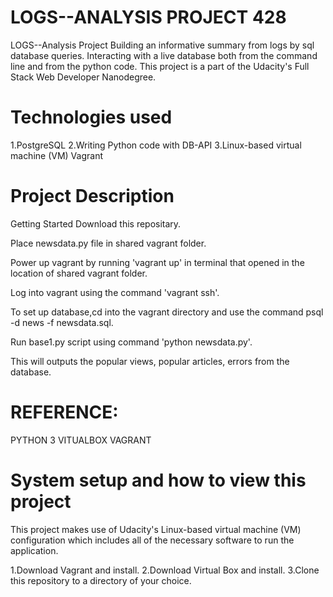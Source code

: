 # LOGS--ANALYSIS PROJECT 428
LOGS--Analysis Project
Building an informative summary from logs by sql database queries. Interacting with a live database both from the command line and from the python code. This project is a part of the Udacity's Full Stack Web Developer Nanodegree.

# Technologies used
1.PostgreSQL
2.Writing Python code with DB-API
3.Linux-based virtual machine (VM) Vagrant

# Project Description
Getting Started
Download this repositary.

Place newsdata.py file in shared vagrant folder.

Power up vagrant by running 'vagrant up' in terminal that opened in the location of shared vagrant folder.

Log into vagrant using the command 'vagrant ssh'.

To set up database,cd into the vagrant directory and use the command psql -d news -f newsdata.sql.

Run base1.py script using command 'python newsdata.py'.

This will outputs the popular views, popular articles, errors from the database.

# REFERENCE:
PYTHON 3
VITUALBOX VAGRANT



# System setup and how to view this project
This project makes use of Udacity's Linux-based virtual machine (VM) configuration which includes all of the necessary software to run the application.

1.Download Vagrant and install.
2.Download Virtual Box and install.
3.Clone this repository to a directory of your choice.


